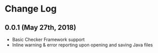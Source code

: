 # Change Log

## 0.0.1 (May 27th, 2018)
* Basic Checker Framework support
* Inline warning & error reporting upon opening and saving Java files